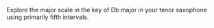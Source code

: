 Explore the major scale in the key of Db major in your tenor saxophone using primarily fifth intervals.